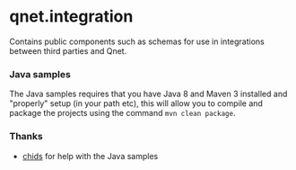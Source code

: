 qnet.integration
================

Contains public components such as schemas for use in integrations between third parties and Qnet.


### Java samples

The Java samples requires that you have Java 8 and Maven 3 installed and "properly" setup (in your path etc), this will allow you to compile and package the projects using the command `mvn clean package`.

### Thanks
* [chids](https://github.com/chids) for help with the Java samples
